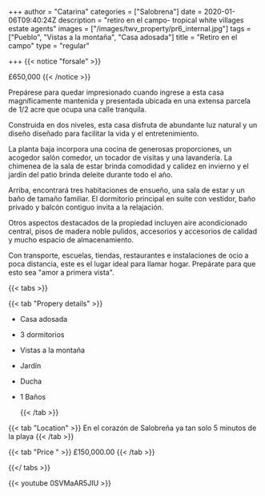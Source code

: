 +++
author = "Catarina"
categories = ["Salobrena"]
date = 2020-01-06T09:40:24Z
description = "retiro en el campo- tropical white villages estate agents"
images = ["/images/twv_property/pr6_internal.jpg"]
tags = ["Pueblo", "Vistas a la montaña", "Casa adosada"]
title = "Retiro en el campo"
type = "regular"

+++
{{< notice "forsale" >}}

£650,000 {{< /notice >}}

Prepárese para quedar impresionado cuando ingrese a esta casa magníficamente mantenida y presentada ubicada en una extensa parcela de 1/2 acre que ocupa una calle tranquila.

Construida en dos niveles, esta casa disfruta de abundante luz natural y un diseño diseñado para facilitar la vida y el entretenimiento.

La planta baja incorpora una cocina de generosas proporciones, un acogedor salón comedor, un tocador de visitas y una lavandería. La chimenea de la sala de estar brinda comodidad y calidez en invierno y el jardín del patio brinda deleite durante todo el año.

Arriba, encontrará tres habitaciones de ensueño, una sala de estar y un baño de tamaño familiar. El dormitorio principal en suite con vestidor, baño privado y balcón contiguo invita a la relajación.

Otros aspectos destacados de la propiedad incluyen aire acondicionado central, pisos de madera noble pulidos, accesorios y accesorios de calidad y mucho espacio de almacenamiento.

Con transporte, escuelas, tiendas, restaurantes e instalaciones de ocio a poca distancia, este es el lugar ideal para llamar hogar. Prepárate para que esto sea "amor a primera vista".

{{< tabs >}}

{{< tab "Propery details" >}}

* Casa adosada
* 3 dormitorios
* Vistas a la montaña
* Jardín
* Ducha
* 1 Baños

  {{< /tab >}}

{{< tab "Location" >}} En el corazón de Salobreña ya tan solo 5 minutos de la playa {{< /tab >}}

{{< tab "Price " >}} £150,000.00 {{< /tab >}}

{{</ tabs >}}

{{< youtube 0SVMaAR5JIU >}}